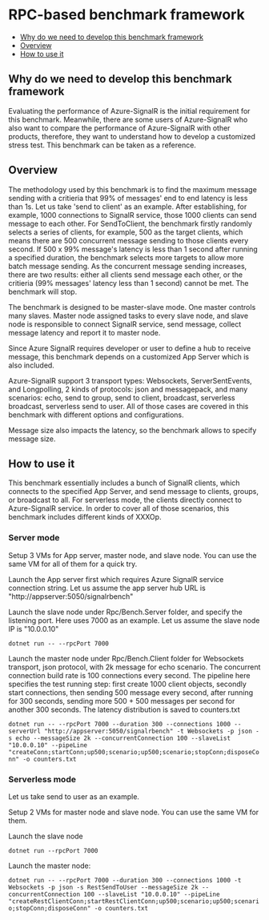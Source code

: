 # RPC-based benchmark framework

- [Why do we need to develop this benchmark framework](#Why)
- [Overview](#Overview)
- [How to use it](#How)

<a name="Why"></a>
## Why do we need to develop this benchmark framework

Evaluating the performance of Azure-SignalR is the initial requirement for this benchmark. Meanwhile, there are some users of Azure-SignalR who also want to compare the performance of Azure-SignalR with other products, therefore, they want to understand how to develop a customized stress test. This benchmark can be taken as a reference.

<a name="Overview"></a>
## Overview

The methodology used by this benchmark is to find the maximum message sending with a critieria that 99% of messages' end to end latency is less than 1s. Let us take 'send to client' as an example. After establishing, for example, 1000 connections to SignalR service, those 1000 clients can send message to each other. For SendToClient, the benchmark firstly randomly selects a series of clients, for example, 500 as the target clients, which means there are 500 concurrent message sending to those clients every second. If 500 x 99% message's latency is less than 1 second after running a specified duration, the benchmark selects more targets to allow more batch message sending. As the concurrent message sending increases, there are two results: either all clients send message each other, or the critieria (99% messages' latency less than 1 second) cannot be met. The benchmark will stop.

The benchmark is designed to be master-slave mode. One master controls many slaves. Master node assigned tasks to every slave node, and slave node is responsible to connect SignalR service, send message, collect message latency and report it to master node.

Since Azure SignalR requires developer or user to define a hub to receive message, this benchmark depends on a customized App Server which is also included.

Azure-SignalR support 3 transport types: Websockets, ServerSentEvents, and Longpolling, 2 kinds of protocols: json and messagepack, and many scenarios: echo, send to group, send to client, broadcast, serverless broadcast, serverless send to user. All of those cases are covered in this benchmark with different options and configurations.

Message size also impacts the latency, so the benchmark allows to specify message size.

<a name="How"></a>
## How to use it

This benchmark essentially includes a bunch of SignalR clients, which connects to the specified App Server, and send message to clients, groups, or broadcast to all. For serverless mode, the clients directly connect to Azure-SignalR service. In order to cover all of those scenarios, this benchmark includes different kinds of XXXOp.

### Server mode

Setup 3 VMs for App server, master node, and slave node. You can use the same VM for all of them for a quick try.

Launch the App server first which requires Azure SignalR service connection string. Let us assume the app server hub URL is "http://appserver:5050/signalrbench"

Launch the slave node under Rpc/Bench.Server folder, and specify the listening port. Here uses 7000 as an example. Let us assume the slave node IP is "10.0.0.10"

`dotnet run -- --rpcPort 7000`

Launch the master node under Rpc/Bench.Client folder for Websockets transport, json protocol, with 2k message for echo scenario. The concurrent connection build rate is 100 connections every second. The pipeline here specifies the test running step: first create 1000 client objects, secondly start connections, then sending 500 message every second, after running for 300 seconds, sending more 500 + 500 messages per second for another 300 seconds. The latency distribution is saved to counters.txt

`dotnet run -- --rpcPort 7000 --duration 300 --connections 1000 --serverUrl "http://appserver:5050/signalrbench" -t Websockets -p json -s echo --messageSize 2k --concurrentConnection 100 --slaveList "10.0.0.10" --pipeLine "createConn;startConn;up500;scenario;up500;scenario;stopConn;disposeConn" -o counters.txt`

### Serverless mode

Let us take send to user as an example.

Setup 2 VMs for master node and slave node. You can use the same VM for them.

Launch the slave node

`dotnet run --rpcPort 7000`

Launch the master node:

`dotnet run -- --rpcPort 7000 --duration 300 --connections 1000 -t Websockets -p json -s RestSendToUser --messageSize 2k --concurrentConnection 100 --slaveList "10.0.0.10" --pipeLine "createRestClientConn;startRestClientConn;up500;scenario;up500;scenario;stopConn;disposeConn" -o counters.txt`
